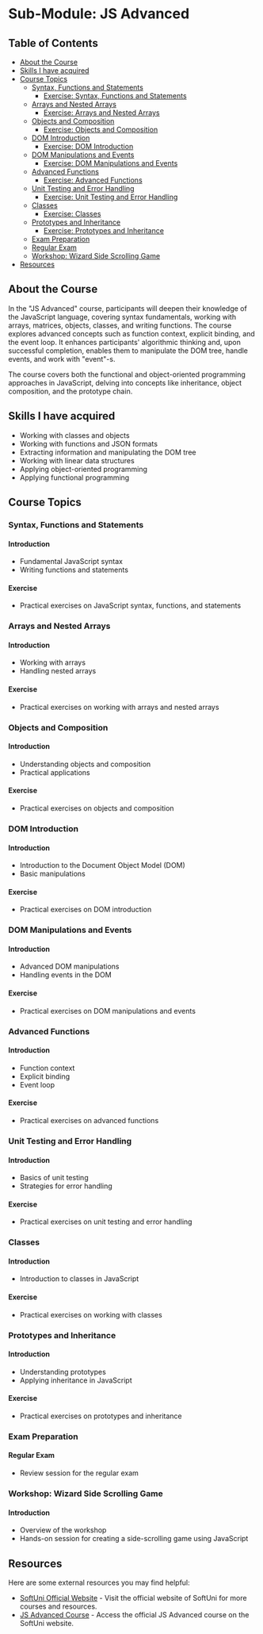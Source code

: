 # Sub-Module: JS Advanced

## Table of Contents

- [About the Course](#about-the-course)
- [Skills I have acquired](#skills-I-have-acquired)
- [Course Topics](#course-topics)
  - [Syntax, Functions and Statements](#syntax-functions-and-statements)
    - [Exercise: Syntax, Functions and Statements](#exercise-syntax-functions-and-statements)
  - [Arrays and Nested Arrays](#arrays-and-nested-arrays)
    - [Exercise: Arrays and Nested Arrays](#exercise-arrays-and-nested-arrays)
  - [Objects and Composition](#objects-and-composition)
    - [Exercise: Objects and Composition](#exercise-objects-and-composition)
  - [DOM Introduction](#dom-introduction)
    - [Exercise: DOM Introduction](#exercise-dom-introduction)
  - [DOM Manipulations and Events](#dom-manipulations-and-events)
    - [Exercise: DOM Manipulations and Events](#exercise-dom-manipulations-and-events)
  - [Advanced Functions](#advanced-functions)
    - [Exercise: Advanced Functions](#exercise-advanced-functions)
  - [Unit Testing and Error Handling](#unit-testing-and-error-handling)
    - [Exercise: Unit Testing and Error Handling](#exercise-unit-testing-and-error-handling)
  - [Classes](#classes)
    - [Exercise: Classes](#exercise-classes)
  - [Prototypes and Inheritance](#prototypes-and-inheritance)
    - [Exercise: Prototypes and Inheritance](#exercise-prototypes-and-inheritance)
  - [Exam Preparation](#exam-preparation)
  - [Regular Exam](#regular-exam)
  - [Workshop: Wizard Side Scrolling Game](#workshop-wizard-side-scrolling-game)
- [Resources](#resources)

## About the Course

In the "JS Advanced" course, participants will deepen their knowledge of the JavaScript language, covering syntax fundamentals, working with arrays, matrices, objects, classes, and writing functions. The course explores advanced concepts such as function context, explicit binding, and the event loop. It enhances participants' algorithmic thinking and, upon successful completion, enables them to manipulate the DOM tree, handle events, and work with "event"-s.

The course covers both the functional and object-oriented programming approaches in JavaScript, delving into concepts like inheritance, object composition, and the prototype chain.

## Skills I have acquired

- Working with classes and objects
- Working with functions and JSON formats
- Extracting information and manipulating the DOM tree
- Working with linear data structures
- Applying object-oriented programming
- Applying functional programming

## Course Topics

### Syntax, Functions and Statements

#### Introduction

- Fundamental JavaScript syntax
- Writing functions and statements

#### Exercise

- Practical exercises on JavaScript syntax, functions, and statements

### Arrays and Nested Arrays

#### Introduction

- Working with arrays
- Handling nested arrays

#### Exercise

- Practical exercises on working with arrays and nested arrays

### Objects and Composition

#### Introduction

- Understanding objects and composition
- Practical applications

#### Exercise

- Practical exercises on objects and composition

### DOM Introduction

#### Introduction

- Introduction to the Document Object Model (DOM)
- Basic manipulations

#### Exercise

- Practical exercises on DOM introduction

### DOM Manipulations and Events

#### Introduction

- Advanced DOM manipulations
- Handling events in the DOM

#### Exercise

- Practical exercises on DOM manipulations and events

### Advanced Functions

#### Introduction

- Function context
- Explicit binding
- Event loop

#### Exercise

- Practical exercises on advanced functions

### Unit Testing and Error Handling

#### Introduction

- Basics of unit testing
- Strategies for error handling

#### Exercise

- Practical exercises on unit testing and error handling

### Classes

#### Introduction

- Introduction to classes in JavaScript

#### Exercise

- Practical exercises on working with classes

### Prototypes and Inheritance

#### Introduction

- Understanding prototypes
- Applying inheritance in JavaScript

#### Exercise

- Practical exercises on prototypes and inheritance

### Exam Preparation

#### Regular Exam

- Review session for the regular exam

### Workshop: Wizard Side Scrolling Game

#### Introduction

- Overview of the workshop
- Hands-on session for creating a side-scrolling game using JavaScript

## Resources

Here are some external resources you may find helpful:

- [SoftUni Official Website](https://softuni.bg/) - Visit the official website of SoftUni for more courses and resources.
- [JS Advanced Course](https://softuni.bg/courses/js-advanced) - Access the official JS Advanced course on the SoftUni website.
